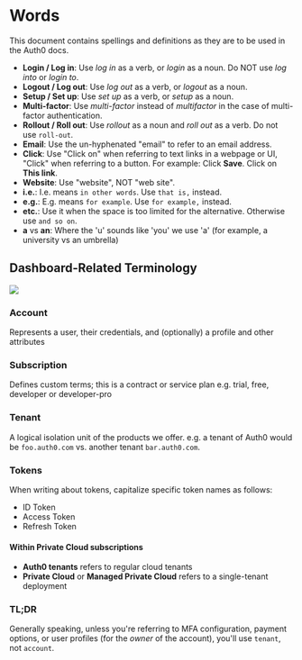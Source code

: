 # Words
This document contains spellings and definitions as they are to be used in the Auth0 docs.

- **Login / Log in**: Use *log in* as a verb, or *login* as a noun. Do NOT use *log into* or *login to*.
- **Logout / Log out**: Use *log out* as a verb, or *logout* as a noun.
- **Setup / Set up**: Use *set up* as a verb, or *setup* as a noun.
- **Multi-factor**: Use *multi-factor* instead of *multifactor* in the case of multi-factor authentication.
- **Rollout / Roll out**: Use *rollout* as a noun and *roll out* as a verb. Do not use `roll-out`.
- **Email**: Use the un-hyphenated "email" to refer to an email address.
- **Click**: Use "Click on" when referring to text links in a webpage or UI, "Click" when referring to a button. For example: Click **Save**. Click on **This link**.
- **Website**: Use "website", NOT "web site".
- **i.e.**: I.e. means `in other words`. Use `that is,` instead.
- **e.g.**: E.g. means `for example`. Use `for example,` instead.
- **etc.**: Use it when the space is too limited for the alternative. Otherwise use `and so on`.
- **a** vs **an**: Where the 'u' sounds like 'you' we use 'a' (for example, a university vs an umbrella)

## Dashboard-Related Terminology

![](/media/readme/structure.png)

### Account

Represents a user, their credentials, and (optionally) a profile and other attributes


### Subscription

Defines custom terms; this is a contract or service plan e.g. trial, free, developer or developer-pro

### Tenant

A logical isolation unit of the products we offer. e.g. a tenant of Auth0 would be `foo.auth0.com` vs. another tenant `bar.auth0.com`.

### Tokens

When writing about tokens, capitalize specific token names as follows:

* ID Token
* Access Token
* Refresh Token

#### Within Private Cloud subscriptions

* **Auth0 tenants** refers to regular cloud tenants
* **Private Cloud** or **Managed Private Cloud** refers to a single-tenant deployment

### TL;DR

Generally speaking, unless you're referring to MFA configuration, payment options, or user profiles (for the *owner* of the account), you'll use `tenant`, not `account`.
